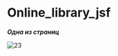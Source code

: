 # Online_library_jsf

***Одна из страниц***

![23](https://user-images.githubusercontent.com/23385984/40878644-6717897e-669c-11e8-865a-4dcda3744993.png)
